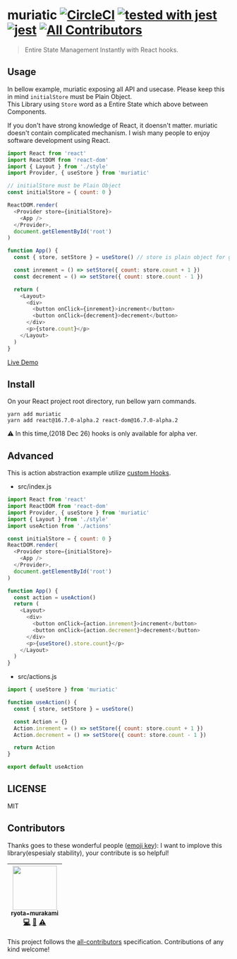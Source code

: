 # muriatic [![CircleCI](https://circleci.com/gh/ryota-murakami/muriatic.svg?style=svg)](https://circleci.com/gh/ryota-murakami/muriatic) [![tested with jest](https://img.shields.io/badge/tested_with-jest-99424f.svg)](https://github.com/facebook/jest) [![jest](https://jestjs.io/img/jest-badge.svg)](https://github.com/facebook/jest) [![All Contributors](https://img.shields.io/badge/all_contributors-1-orange.svg?style=flat-square)](#contributors)

> Entire State Management Instantly with React hooks.

## Usage
In bellow example, muriatic exposing all API and usecase. Please keep this in mind `initialStore` must be Plain Object.  
This Library using `Store` word as a Entire State which above between Components.

If you don't have strong knowledge of React, it doensn't matter. muriatic doesn't contain complicated mechanism.
I wish many people to enjoy software development using React.

```js
import React from 'react'
import ReactDOM from 'react-dom'
import { Layout } from './style'
import Provider, { useStore } from 'muriatic'

// initialStore must be Plain Object
const initialStore = { count: 0 }

ReactDOM.render(
  <Provider store={initialStore}>
    <App />
  </Provider>,
  document.getElementById('root')
)

function App() {
  const { store, setStore } = useStore() // store is plain object for grobal state. anytime enable to access like store.count

  const inrement = () => setStore({ count: store.count + 1 })
  const decrement = () => setStore({ count: store.count - 1 })

  return (
    <Layout>
      <div>
        <button onClick={inrement}>increment</button>
        <button onClick={decrement}>decrement</button>
      </div>
      <p>{store.count}</p>
    </Layout>
  )
}
```

[Live Demo](https://muriatic.netlify.com/)

## Install
On your React project root directory, run bellow yarn commands.

```
yarn add muriatic
yarn add react@16.7.0-alpha.2 react-dom@16.7.0-alpha.2
```

⚠️ In this time,(2018 Dec 26) hooks is only available for alpha ver.

## Advanced
This is action abstraction example utilize [custom Hooks](https://reactjs.org/docs/hooks-custom.html).

- src/index.js
```js
import React from 'react'
import ReactDOM from 'react-dom'
import Provider, { useStore } from 'muriatic'
import { Layout } from './style'
import useAction from './actions'

const initialStore = { count: 0 }
ReactDOM.render(
  <Provider store={initialStore}>
    <App />
  </Provider>,
  document.getElementById('root')
)

function App() {
  const action = useAction()
  return (
    <Layout>
      <div>
        <button onClick={action.inrement}>increment</button>
        <button onClick={action.decrement}>decrement</button>
      </div>
      <p>{useStore().store.count}</p>
    </Layout>
  )
}
```

- src/actions.js
```js
import { useStore } from 'muriatic'

function useAction() {
  const { store, setStore } = useStore()

  const Action = {}
  Action.inrement = () => setStore({ count: store.count + 1 })
  Action.decrement = () => setStore({ count: store.count - 1 })

  return Action
}

export default useAction
```

## LICENSE
MIT

## Contributors

Thanks goes to these wonderful people ([emoji key](https://github.com/kentcdodds/all-contributors#emoji-key)):
I want to implove this library(espesialy stability), your contribute is so helpful!

<!-- ALL-CONTRIBUTORS-LIST:START - Do not remove or modify this section -->
<!-- prettier-ignore -->
| [<img src="https://avatars1.githubusercontent.com/u/5501268?s=400&u=7bf6b1580b95930980af2588ef0057f3e9ec1ff8&v=4" width="100px;"/><br /><sub><b>ryota-murakami</b></sub>](http://ryota-murakami.github.io/)<br />[💻](https://github.com/ryota-murakami/muriatic/ryota-murakami/muriatic/commits?author=ryota-murakami "Code") [📖](https://github.com/ryota-murakami/muriatic/ryota-murakami/muriatic/commits?author=ryota-murakami "Documentation") [⚠️](https://github.com/ryota-murakami/muriatic/ryota-murakami/muriatic/commits?author=ryota-murakami "Tests") |
| :---: |
<!-- ALL-CONTRIBUTORS-LIST:END -->

This project follows the [all-contributors](https://github.com/kentcdodds/all-contributors) specification. Contributions of any kind welcome!
